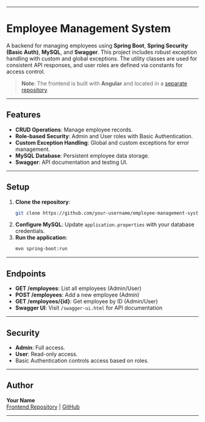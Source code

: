 

---

# Employee Management System

A backend for managing employees using **Spring Boot**, **Spring Security (Basic Auth)**, **MySQL**, and **Swagger**. This project includes robust exception handling with custom and global exceptions. The utility classes are used for consistent API responses, and user roles are defined via constants for access control.

> **Note**: The frontend is built with **Angular** and located in a [separate repository](#).

---

## Features

- **CRUD Operations**: Manage employee records.
- **Role-based Security**: Admin and User roles with Basic Authentication.
- **Custom Exception Handling**: Global and custom exceptions for error management.
- **MySQL Database**: Persistent employee data storage.
- **Swagger**: API documentation and testing UI.

---

## Setup

1. **Clone the repository**:
   ```bash
   git clone https://github.com/your-username/employee-management-system.git
   ```
2. **Configure MySQL**: Update `application.properties` with your database credentials.
3. **Run the application**:
   ```bash
   mvn spring-boot:run
   ```

---

## Endpoints

- **GET /employees**: List all employees (Admin/User)
- **POST /employees**: Add a new employee (Admin)
- **GET /employees/{id}**: Get employee by ID (Admin/User)
- **Swagger UI**: Visit `/swagger-ui.html` for API documentation

---

## Security

- **Admin**: Full access.
- **User**: Read-only access.
- Basic Authentication controls access based on roles.

---

## Author

**Your Name**  
[Frontend Repository](#) | [GitHub](https://github.com/Siddhantthorat/EmployeeManagementSystemProject.git)

---

